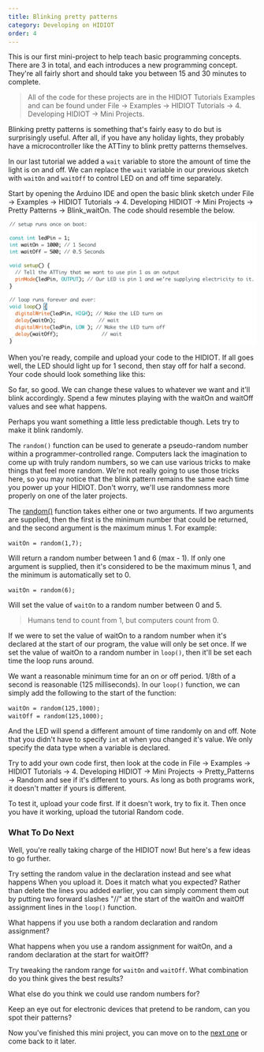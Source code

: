 ```yaml
---
title: Blinking pretty patterns
category: Developing on HIDIOT
order: 4
---
```


This is our first mini-project to help teach basic programming concepts. There are 3 in total, and each introduces a new programming concept. They're all fairly short and should take you between 15 and 30 minutes to complete.

> All of the code for these projects are in the HIDIOT Tutorials Examples and can be found under File -> Examples -> HIDIOT Tutorials -> 4. Developing HIDIOT -> Mini Projects.

Blinking pretty patterns is something that's fairly easy to do but is surprisingly useful. After all, if you have any holiday lights, they probably have a microcontroller like the ATTiny to blink pretty patterns themselves.

In our last tutorial we added a ```wait``` variable to store the amount of time the light is on and off. We can replace the ```wait``` variable in our previous sketch with ```waitOn``` and ```waitOff``` to control LED on and off time separately.

Start by opening the Arduino IDE and open the basic blink sketch under File -> Examples -> HIDIOT Tutorials -> 4. Developing HIDIOT -> Mini Projects -> Pretty Patterns -> Blink_waitOn. The code should resemble the below.

![Blink_waitOn Sketch](/images/blink_waiton.png)

When you're ready, compile and upload your code to the HIDIOT. If all goes well, the LED should light up for 1 second, then stay off for half a second. Your code should look something like this:

So far, so good. We can change these values to whatever we want and it'll blink accordingly. Spend a few minutes playing with the waitOn and waitOff values and see what happens.

Perhaps you want something a little less predictable though. Lets try to make it blink randomly.

The ```random()``` function can be used to generate a pseudo-random number within a programmer-controlled range. Computers lack the imagination to come up with truly random numbers, so we can use various tricks to make things that feel more random. We're not really going to use those tricks here, so you may notice that the blink pattern remains the same each time you power up your HIDIOT. Don't worry, we'll use randomness more properly on one of the later projects.

The [random()](https://www.arduino.cc/en/Reference/Random) function takes either one or two arguments. If two arguments are supplied, then the first is the minimum number that could be returned, and the second argument is the maximum minus 1. For example:
```
waitOn = random(1,7);
```
Will return a random number between 1 and 6 (max - 1). If only one argument is supplied, then it's considered to be the maximum minus 1, and the minimum is automatically set to 0.
```
waitOn = random(6);
```
Will set the value of ```waitOn``` to a random number between 0 and 5.

> Humans tend to count from 1, but computers count from 0.

If we were to set the value of waitOn to a random number when it's declared at the start of our program, the value will only be set once. If we set the value of waitOn to a random number in ```loop()```, then it'll be set each time the loop runs around.

We want a reasonable minimum time for an on or off period. 1/8th of a second is reasonable (125 milliseconds). In our ```loop()``` function, we can simply add the following to the start of the function:
```
waitOn = random(125,1000);
waitOff = random(125,1000);
```
And the LED will spend a different amount of time randomly on and off. Note that you didn't have to specify ```int``` at when you changed it's value. We only specify the data type when a variable is declared.

Try to add your own code first, then look at the code in File -> Examples -> HIDIOT Tutorials -> 4. Developing HIDIOT -> Mini Projects -> Pretty_Patterns -> Random and see if it's different to yours. As long as both programs work, it doesn't matter if yours is different.

To test it, upload your code first. If it doesn't work, try to fix it. Then once you have it working, upload the tutorial Random code.

### What To Do Next

Well, you're really taking charge of the HIDIOT now! But here's a few ideas to go further.

Try setting the random value in the declaration instead and see what happens When you upload it. Does it match what you expected? Rather than delete the lines you added earlier, you can simply comment them out by putting two forward slashes "//" at the start of the waitOn and waitOff assignment lines in the ```loop()``` function.

What happens if you use both a random declaration and random assignment?

What happens when you use a random assignment for waitOn, and a random declaration at the start for waitOff?

Try tweaking the random range for ```waitOn``` and ```waitOff```. What combination do you think gives the best results?

What else do you think we could use random numbers for?

Keep an eye out for electronic devices that pretend to be random, can you spot their patterns?

Now you've finished this mini project, you can move on to the [next one](/developing_on_hidiot/warning_blinks/) or come back to it later.
